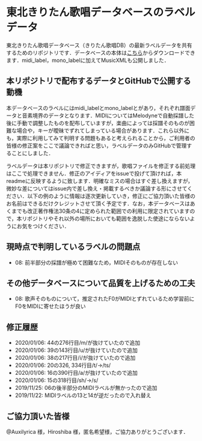 # 東北きりたん歌唱データベースのラベルデータ
東北きりたん歌唱データベース（きりたん歌唱DB）の最新ラベルデータを共有するためのリポジトリです．データベースの本体は[こちら](https://zunko.jp/kiridev/login.php)からダウンロードできます．midi_label，mono_labelに加えてMusicXMLも公開しました．

## 本リポジトリで配布するデータとGitHubで公開する動機
本データベースのラベルにはmidi_labelとmono_labelとがあり，それぞれ譜面データと音素境界のデータとなります．MIDIについてはMelodyneで自動採譜した後に手動で調整したものを配布していますが，楽曲によっては採譜そのものが困難な場合や，キーが曖昧でずれてしまっている場合があります．これら以外にも，実際に利用してみて判明する問題もあると考えられることから，ご利用者の皆様の修正案をここで議論できればと思い，ラベルデータのみGitHubで管理することにしました．

ラベルデータは本リポジトリで修正できますが，歌唱ファイルを修正する前処理はここで処理できません．修正のアイディアをissueで投げて頂ければ，本readmeに反映するように致します．明確なミスの場合はすぐ差し換えますが，微妙な差についてはissue内で差し換え・掲載するべきか議論する形にさせてください．以下の例のように情報は逐次更新していき，修正にご協力頂いた皆様のお名前はできるだけクレジットさせて頂く予定です．なお，本データベースはあくまでも改正著作権法30条の4に定められた範囲での利用に限定されていますので，本リポジトリやそれ以外の場所においても範囲を逸脱した使途にならないようにお気をつけください．

## 現時点で判明しているラベルの問題点
- 08: 前半部分の採譜が極めて困難なため，MIDIそのものが存在しない

## その他データベースについて品質を上げるための工夫
- 08: 歌声そのものについて，推定されたF0がMIDIとずれているため学習前にF0をMIDIに寄せたほうが良い

## 修正履歴
- 2020/01/06: 44の276行目/m/が抜けていたので追加
- 2020/01/06: 39の143行目/u/が抜けていたので追加
- 2020/01/06: 38の217行目/i/が抜けていたので追加
- 2020/01/06: 20の326, 334行目/t/->/ts/
- 2020/01/06: 16の390行目/a/が抜けていたので追加
- 2020/01/06: 15の318行目/sh/->/s/
- 2019/11/25: 06の後半部分のMIDIラベルが無かったので追加
- 2019/11/22: MIDIラベルの13と14が逆だったので入れ替え

## ご協力頂いた皆様
@Auxilyrica 様，Hiroshiba 様，匿名希望様，ご協力ありがとうございます．
